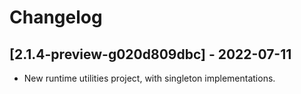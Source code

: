 # Changelog

<!-- Do not change the line immediately below this comment, the build system will replace it with the actual version and date. -->

## [2.1.4-preview-g020d809dbc] - 2022-07-11

- New runtime utilities project, with singleton implementations.